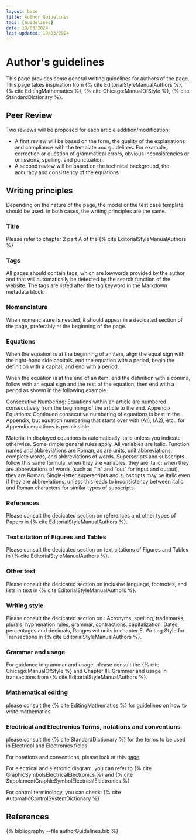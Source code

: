 ```yaml
---
layout: base
title: Author Guidelines
tags: [Guidelines] 
date: 19/03/2024 
last-updated: 19/03/2024
---
```


# Author's guidelines

This page provides some general writing guidelines for authors of the page. This page takes inspiration from {% cite EditorialStyleManualAuthors %},  {% cite EditingMathematics %}, {% cite Chicago:ManualOfStyle %}, {% cite StandardDictionary %}.

## Peer Review

Two reviews will be proposed for each article addition/modification:

- A first review will be based on the form, the quality of the explanations and compliance with the template and guidelines. For example, correction or question of grammatical errors, obvious inconsistencies or omissions, spelling, and punctuation.
- A second review will be based on the technical background, the accuracy and consistency  of the equations

## Writing principles

Depending on the nature of the page, the model or the test case template should be used. in both cases, the writing principles are the same.

### Title

 Please refer to chapter 2 part A of the {% cite EditorialStyleManualAuthors %}

### Tags

 All pages should contain tags, which are keywords provided by the author and that will automatically be detected by the search function of the website. The tags are listed after the tag keyword in the Markdown metadata block.

### Nomenclature

When nomenclature is needed, it should appear in a decicated section of the page, preferably at the beginning of the page.

### Equations

When the equation is at the beginning of an item, align the equal sign with the right-hand side capitals, end  the equation with a period, begin the definition with a capital, and end with a period.

When the equation is at the end of an item, end the definition with a comma, follow with an equal sign and  the rest of the equation, then end with a period as shown in the following example.

Consecutive Numbering: Equations within an article are numbered consecutively from the beginning of the  article to the end.
Appendix Equations: Continued consecutive numbering of equations is best in the Appendix, but equation  numbering that starts over with (A1), (A2), etc., for Appendix equations is permissible.

 Material in displayed equations is automatically italic unless you indicate otherwise. Some simple general rules apply. All variables are italic. Function names and abbreviations are Roman, as are units, unit abbreviations, complete words, and abbreviations of words. Superscripts and subscripts follow this same formula: when they are variables, they are italic; when they are abbreviations of words (such as “in” and “out” for input and output), they are Roman. Single-letter superscripts and subscripts may be italic even if they are abbreviations, unless this leads to inconsistency between italic and Roman characters for similar types of subscripts.

### References

Please consult the decicated section on references and other types of Papers in {% cite EditorialStyleManualAuthors %}.

### Text citation of Figures and Tables

Please consult the decicated section on text citations of Figures and Tables in {% cite EditorialStyleManualAuthors %}.

### Other text

Please consult the decicated section on inclusive language, footnotes, and lists in text in {% cite EditorialStyleManualAuthors %}.

### Writing style

Please consult the decicated section on : Acronyms, spelling, trademarks, plurals, hyphenation rules, grammar, contractions, capitalization, Dates, percentages and decimals, Ranges wit units in chapter E. Writing Style for Transactions in {% cite EditorialStyleManualAuthors %}.

### Grammar and usage

For guidance in grammar and usage, please consult the  {% cite Chicago:ManualOfStyle %} and Chapter III. Grammer and usage in transactions from {% cite EditorialStyleManualAuthors %}.

### Mathematical editing

please consult the {% cite EditingMathematics %} for guidelines on how to write mathematics.

### Electrical and Electronics Terms, notations and conventions

please consult the {% cite StandardDictionary %} for the terms to be used in Electrical and Electronics fields.

For notations and conventions, please look at this [page](/pages/about/notationAndConventions.html)

For electrical and eletronic diagram, you can refer to {% cite GraphicSymbolsElectricalElectronics %} and {% cite SupplementGraphicSymbolElectricalElectronics %}

For control terminology, you can check: {% cite AutomaticControlSystemDictionary %}

## References

{% bibliography --file authorGuidelines.bib  %}